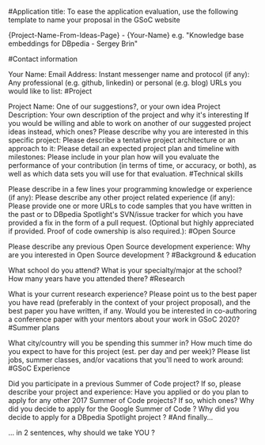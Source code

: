 #Application title: To ease the application evaluation, use the following template to name your proposal in the GSoC website

{Project-Name-From-Ideas-Page} - {Your-Name}
e.g. "Knowledge base embeddings for DBpedia - Sergey Brin"

#Contact information

Your Name:
Email Address:
Instant messenger name and protocol (if any):
Any professional (e.g. github, linkedin) or personal (e.g. blog) URLs you would like to list:
#Project

Project Name: One of our suggestions?, or your own idea
Project Description: Your own description of the project and why it's interesting
If you would be willing and able to work on another of our suggested project ideas instead, which ones?
Please describe why you are interested in this specific project:
Please describe a tentative project architecture or an approach to it:
Please detail an expected project plan and timeline with milestones:
Please include in your plan how will you evaluate the performance of your contribution (in terms of time, or accuracy, or both), as well as which data sets you will use for that evaluation.
#Technical skills

Please describe in a few lines your programming knowledge or experience (if any):
Please describe any other project related experience (if any):
Please provide one or more URLs to code samples that you have written in the past or to DBpedia Spotlight's SVN/issue tracker for which you have provided a fix in the form of a pull request. (Optional but highly appreciated if provided. Proof of code ownership is also required.):
#Open Source

Please describe any previous Open Source development experience:
Why are you interested in Open Source development ?
#Background & education

What school do you attend?
What is your specialty/major at the school?
How many years have you attended there?
#Research

What is your current research experience? Please point us to the best paper you have read (preferably in the context of your project proposal), and the best paper you have written, if any.
Would you be interested in co-authoring a conference paper with your mentors about your work in GSoC 2020?
#Summer plans

What city/country will you be spending this summer in?
How much time do you expect to have for this project (est. per day and per week)?
Please list jobs, summer classes, and/or vacations that you'll need to work around:
#GSoC Experience

Did you participate in a previous Summer of Code project? If so, please describe your project and experience:
Have you applied or do you plan to apply for any other 2017 Summer of Code projects? If so, which ones?
Why did you decide to apply for the Google Summer of Code ?
Why did you decide to apply for a DBpedia Spotlight project ?
#And finally...

... in 2 sentences, why should we take YOU ?
